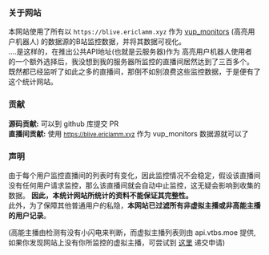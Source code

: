 

<h3 class="mb-3">关于网站</h3>

本网站使用了所有以 ``https://blive.ericlamm.xyz`` 作为 
[vup_monitors](https://github.com/eric2788/vup_monitors) (高亮用户机器人)
的数据源的B站监控数据，并将其数据可视化。<br>
....是这样的，在推出公共API地址(也就是云服务器)作为 高亮用户机器人使用者 的一个额外选择后，我没想到我的服务器所监控的直播间居然达到了三百多个。<br>
既然都已经监听了如此之多的直播间，那倒不如别浪费这些监控数据，于是便有了这个统计网站。

<h3 class="mb-3">贡献</h3>

<b>源码贡献:</b> 可以到 github 库提交 PR <br>
<b>直播间贡献:</b> 使用 <small>https://blive.ericlamm.xyz</small> 作为 vup_monitors 数据源就可以了

<h3 class="mb-3">声明</h3>

由于每个用户监控直播间的列表时有变化，因此监控情况不会稳定，假设该直播间没有任何用户请求监控，那么该直播间就会自动中止监控，这无疑会影响到收集的数据。
<b>因此，本统计网站所统计的资料不能保证其完整性。</b> <br>
此外，为了保障其他普通用户的私隐，<b>本网站已过滤所有非虚拟主播或非高能主播的用户记录</b>。

(高能主播由检测有没有小闪电来判断，而虚拟主播列表则由 api.vtbs.moe 提供, 如果你发现网站上没有你所监控的虚拟主播，可尝试到 [这里](https://submit.vtbs.moe) 递交申请)
